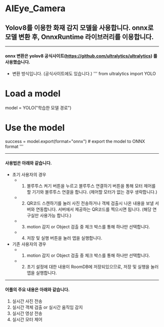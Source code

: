 # AIEye_Camera

## Yolov8를 이용한 화재 감지 모델을 사용합니다. onnx로 모델 변환 후, OnnxRuntime 라이브러리를 이용합니다.
------------

#### onnx 변환은 yolov8 공식사이트(https://github.com/ultralytics/ultralytics) 를 사용했습니다. 
  * 변환 방식입니다. (공식사이트에도 있습니다.)
  '''
   from ultralytics import YOLO

   # Load a model
   model = YOLO("학습한 모델 경로")

   # Use the model
   success = model.export(format="onnx")  # export the model to ONNX format
   '''
    
------------

#### 사용법은 아래와 같습니다.
  + 초기 사용자의 경우 
    + 1. 블루투스 켜기 버튼을 누르고 블루투스 연결하기 버튼을 통해 모터 제어를 할 기기와 블루투스 연결을 합니다. (제어할 모터가 없는 경우 생략합니다.)
    + 2. QR코드 스캔하기를 눌러 사진 전송하거나 객체 검출시 나온 내용을 보낼 서버와 연동합니다. 서버에서 제공하는 QR코드를 찍으시면 됩니다. (해당 연구실만 사용가능 합니다.)
    + 3. motion 감지 or Object 검출 중 체크 박스를 통해 하나만 선택합니다.
    + 4. 저장 및 실행 버튼을 눌러 앱을 실행합니다.
  + 기존 사용자의 경우
    + 1. motion 감지 or Object 검출 중 체크 박스를 통해 하나만 선택합니다.
    + 2. 초기 설정에 대한 내용이 RoomDB에 저장되있으므로, 저장 및 실행을 눌러 앱을 실행합니다.
        
------------

#### 어플의 주요 내용은 아래와 같습니다.
  1. 실시간 사진 전송
  2. 실시간 객체 검출 or 실시간 움직임 감지
  3. 실시간 영상 전송
  4. 실시간 모터 제어 
